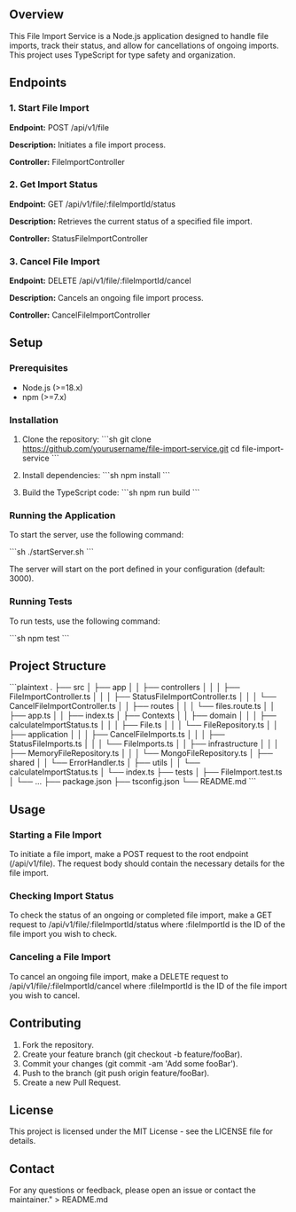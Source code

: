 ## Overview

This File Import Service is a Node.js application designed to handle file imports, track their status, and allow for cancellations of ongoing imports. This project uses TypeScript for type safety and organization. 

## Endpoints

### 1. Start File Import
**Endpoint:** POST /api/v1/file

**Description:** Initiates a file import process.

**Controller:** FileImportController

### 2. Get Import Status
**Endpoint:** GET /api/v1/file/:fileImportId/status

**Description:** Retrieves the current status of a specified file import.

**Controller:** StatusFileImportController

### 3. Cancel File Import
**Endpoint:** DELETE /api/v1/file/:fileImportId/cancel

**Description:** Cancels an ongoing file import process.

**Controller:** CancelFileImportController

## Setup

### Prerequisites

- Node.js (>=18.x)
- npm (>=7.x)

### Installation

1. Clone the repository:
\`\`\`sh
git clone https://github.com/yourusername/file-import-service.git
cd file-import-service
\`\`\`

2. Install dependencies:
\`\`\`sh
npm install
\`\`\`

3. Build the TypeScript code:
\`\`\`sh
npm run build
\`\`\`

### Running the Application

To start the server, use the following command:

\`\`\`sh
./startServer.sh
\`\`\`

The server will start on the port defined in your configuration (default: 3000).

### Running Tests

To run tests, use the following command:

\`\`\`sh
npm test
\`\`\`

## Project Structure

\`\`\`plaintext
.
├── src
│   ├── app
│   │   ├── controllers
│   │   │    ├── FileImportController.ts
│   │   │    ├── StatusFileImportController.ts
│   │   │    └── CancelFileImportController.ts
│   │   ├── routes
│   │   │    └── files.route.ts
│   │   ├── app.ts
│   │   ├── index.ts
│   ├── Contexts
│   │   ├── domain
│   │   │   ├── calculateImportStatus.ts
│   │   │   ├── File.ts
│   │   │   └── FileRepository.ts
│   │   ├── application
│   │   │   ├── CancelFileImports.ts
│   │   │   ├── StatusFileImports.ts
│   │   │   └── FileImports.ts
│   │   ├── infrastructure
│   │   │   ├── MemoryFileRepository.ts
│   │   │   └── MongoFileRepository.ts
│   ├── shared
│   │   └── ErrorHandler.ts
│   ├── utils
│   │   └── calculateImportStatus.ts
│   └── index.ts
├── tests
│   ├── FileImport.test.ts
│   └── ...
├── package.json
├── tsconfig.json
└── README.md
\`\`\`

## Usage

### Starting a File Import

To initiate a file import, make a POST request to the root endpoint (/api/v1/file). The request body should contain the necessary details for the file import.

### Checking Import Status

To check the status of an ongoing or completed file import, make a GET request to /api/v1/file/:fileImportId/status where :fileImportId is the ID of the file import you wish to check.

### Canceling a File Import

To cancel an ongoing file import, make a DELETE request to /api/v1/file/:fileImportId/cancel where :fileImportId is the ID of the file import you wish to cancel.

## Contributing

1. Fork the repository.
2. Create your feature branch (git checkout -b feature/fooBar).
3. Commit your changes (git commit -am 'Add some fooBar').
4. Push to the branch (git push origin feature/fooBar).
5. Create a new Pull Request.

## License

This project is licensed under the MIT License - see the LICENSE file for details.

## Contact

For any questions or feedback, please open an issue or contact the maintainer." > README.md

